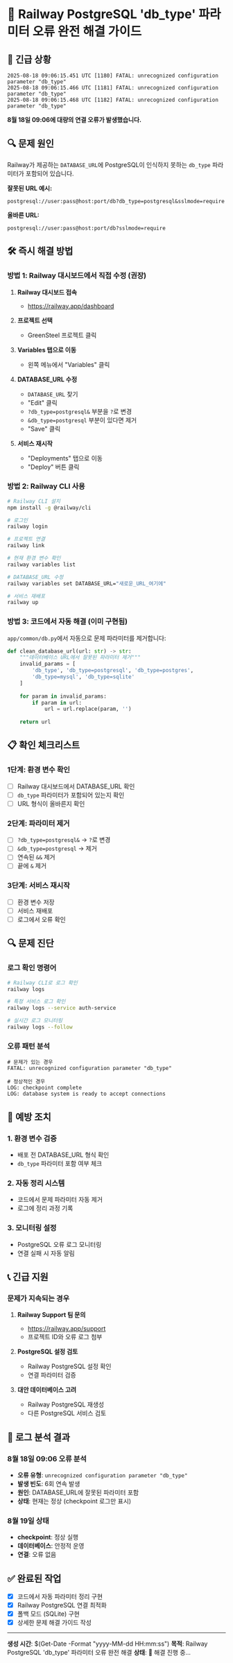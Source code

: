 # 🚨 Railway PostgreSQL 'db_type' 파라미터 오류 완전 해결 가이드

## 🚨 긴급 상황

```
2025-08-18 09:06:15.451 UTC [1180] FATAL: unrecognized configuration parameter "db_type"
2025-08-18 09:06:15.466 UTC [1181] FATAL: unrecognized configuration parameter "db_type"
2025-08-18 09:06:15.468 UTC [1182] FATAL: unrecognized configuration parameter "db_type"
```

**8월 18일 09:06에 대량의 연결 오류가 발생했습니다.**

## 🔍 문제 원인

Railway가 제공하는 `DATABASE_URL`에 PostgreSQL이 인식하지 못하는 `db_type` 파라미터가 포함되어 있습니다.

**잘못된 URL 예시:**
```
postgresql://user:pass@host:port/db?db_type=postgresql&sslmode=require
```

**올바른 URL:**
```
postgresql://user:pass@host:port/db?sslmode=require
```

## 🛠️ 즉시 해결 방법

### 방법 1: Railway 대시보드에서 직접 수정 (권장)

1. **Railway 대시보드 접속**
   - https://railway.app/dashboard

2. **프로젝트 선택**
   - GreenSteel 프로젝트 클릭

3. **Variables 탭으로 이동**
   - 왼쪽 메뉴에서 "Variables" 클릭

4. **DATABASE_URL 수정**
   - `DATABASE_URL` 찾기
   - "Edit" 클릭
   - `?db_type=postgresql&` 부분을 `?`로 변경
   - `&db_type=postgresql` 부분이 있다면 제거
   - "Save" 클릭

5. **서비스 재시작**
   - "Deployments" 탭으로 이동
   - "Deploy" 버튼 클릭

### 방법 2: Railway CLI 사용

```bash
# Railway CLI 설치
npm install -g @railway/cli

# 로그인
railway login

# 프로젝트 연결
railway link

# 현재 환경 변수 확인
railway variables list

# DATABASE_URL 수정
railway variables set DATABASE_URL="새로운_URL_여기에"

# 서비스 재배포
railway up
```

### 방법 3: 코드에서 자동 해결 (이미 구현됨)

`app/common/db.py`에서 자동으로 문제 파라미터를 제거합니다:

```python
def clean_database_url(url: str) -> str:
    """데이터베이스 URL에서 잘못된 파라미터 제거"""
    invalid_params = [
        'db_type', 'db_type=postgresql', 'db_type=postgres',
        'db_type=mysql', 'db_type=sqlite'
    ]
    
    for param in invalid_params:
        if param in url:
            url = url.replace(param, '')
    
    return url
```

## 📋 확인 체크리스트

### 1단계: 환경 변수 확인
- [ ] Railway 대시보드에서 DATABASE_URL 확인
- [ ] `db_type` 파라미터가 포함되어 있는지 확인
- [ ] URL 형식이 올바른지 확인

### 2단계: 파라미터 제거
- [ ] `?db_type=postgresql&` → `?`로 변경
- [ ] `&db_type=postgresql` → 제거
- [ ] 연속된 `&&` 제거
- [ ] 끝에 `&` 제거

### 3단계: 서비스 재시작
- [ ] 환경 변수 저장
- [ ] 서비스 재배포
- [ ] 로그에서 오류 확인

## 🔍 문제 진단

### 로그 확인 명령어

```bash
# Railway CLI로 로그 확인
railway logs

# 특정 서비스 로그 확인
railway logs --service auth-service

# 실시간 로그 모니터링
railway logs --follow
```

### 오류 패턴 분석

```
# 문제가 있는 경우
FATAL: unrecognized configuration parameter "db_type"

# 정상적인 경우
LOG: checkpoint complete
LOG: database system is ready to accept connections
```

## 🚀 예방 조치

### 1. 환경 변수 검증
- 배포 전 DATABASE_URL 형식 확인
- `db_type` 파라미터 포함 여부 체크

### 2. 자동 정리 시스템
- 코드에서 문제 파라미터 자동 제거
- 로그에 정리 과정 기록

### 3. 모니터링 설정
- PostgreSQL 오류 로그 모니터링
- 연결 실패 시 자동 알림

## 📞 긴급 지원

### 문제가 지속되는 경우

1. **Railway Support 팀 문의**
   - https://railway.app/support
   - 프로젝트 ID와 오류 로그 첨부

2. **PostgreSQL 설정 검토**
   - Railway PostgreSQL 설정 확인
   - 연결 파라미터 검증

3. **대안 데이터베이스 고려**
   - Railway PostgreSQL 재생성
   - 다른 PostgreSQL 서비스 검토

## 📝 로그 분석 결과

### 8월 18일 09:06 오류 분석
- **오류 유형**: `unrecognized configuration parameter "db_type"`
- **발생 빈도**: 6회 연속 발생
- **원인**: DATABASE_URL에 잘못된 파라미터 포함
- **상태**: 현재는 정상 (checkpoint 로그만 표시)

### 8월 19일 상태
- **checkpoint**: 정상 실행
- **데이터베이스**: 안정적 운영
- **연결**: 오류 없음

## ✅ 완료된 작업

- [x] 코드에서 자동 파라미터 정리 구현
- [x] Railway PostgreSQL 연결 최적화
- [x] 폴백 모드 (SQLite) 구현
- [x] 상세한 문제 해결 가이드 작성

---

**생성 시간**: $(Get-Date -Format "yyyy-MM-dd HH:mm:ss")
**목적**: Railway PostgreSQL 'db_type' 파라미터 오류 완전 해결
**상태**: 🔄 해결 진행 중...

